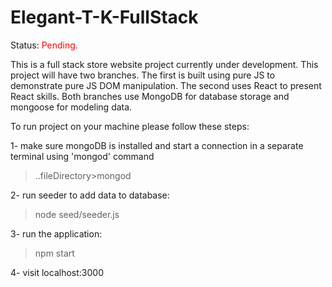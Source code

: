 # Elegant-T-K-FullStack

Status: <span style="color: red;"> Pending.</span>

This is a full stack store website project currently under development. This project will have two branches. The first is built using pure JS to demonstrate pure JS DOM manipulation. The second uses React to present React skills. Both branches use MongoDB for database storage and mongoose for modeling data.

To run project on your machine please follow these steps:

1- make sure mongoDB is installed and start a connection in a separate terminal using 'mongod' command
> ..fileDirectory>mongod

2- run seeder to add data to database: 
> node seed/seeder.js

3- run the application: 
> npm start

4- visit localhost:3000
